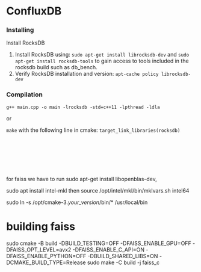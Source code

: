 # ConfluxDB

### Installing 
Install RocksDB

1. Install RocksDB using: `sudo apt-get install librocksdb-dev` and `sudo apt-get install rocksdb-tools` to gain access 
to tools included in the rocksdb build such as db_bench.
2. Verify RocksDB installation and version: `apt-cache policy librocksdb-dev`

### Compilation
`g++ main.cpp -o main -lrocksdb -std=c++11 -lpthread -ldla`

or

`make` with the following line in cmake: `target_link_libraries(rocksdb)`

<br/><br/><br/><br/><br/>

for faiss we have to run sudo apt-get install libopenblas-dev,

sudo apt install intel-mkl then source /opt/intel/mkl/bin/mklvars.sh intel64


sudo ln -s /opt/cmake-3.*your_version*/bin/* /usr/local/bin


# building  faiss
sudo cmake -B build -DBUILD_TESTING=OFF -DFAISS_ENABLE_GPU=OFF -DFAISS_OPT_LEVEL=avx2 -DFAISS_ENABLE_C_API=ON -DFAISS_ENABLE_PYTHON=OFF -DBUILD_SHARED_LIBS=ON -DCMAKE_BUILD_TYPE=Release
sudo make -C build -j faiss_c